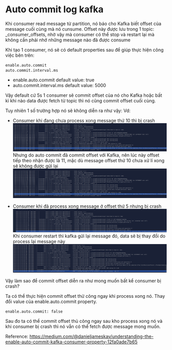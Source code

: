 # Auto commit log kafka

Khi consumer read message từ partition, nó báo cho Kafka biết offset của message cuối cùng mà nó cunsume. Offset này được lưu trong 1 topic: _consumer_offsets, nhờ vậy mà consumer có thể stop và restart lại mà không cần phải nhớ những message nào đã được consume

Khi tạo 1 consumer, nó sẽ có default properties sau để giúp thực hiện công việc bên trên:

```
enable.auto.commit
auto.commit.interval.ms
```


- enable.auto.commit default value: true
- auto.commit.interval.ms default value: 5000

Vậy default cứ 5s 1 consumer sẽ commit offset của nó cho Kafka hoặc bất kì khi nào data được fetch từ topic thì nó cũng commit offset cuối cùng.

Tuy nhiên 1 số trường hợp nó sẽ không diễn ra như vậy:
Vd: 

- Consumer khi đang chưa process xong message thứ 10 thì bị crash 
![](media/cap3.png)
Nhưng do auto commit đã commit offset với Kafka, nên lúc này offset tiếp theo nhận được là 11, mặc dù message offset thứ 10 chưa xử lí xong sẽ không được gửi lại
![](media/cap4.png)

- Consumer khi đã process xong message ở offset thứ 5 nhưng bị crash
![](media/cap1.png)
Khi consumer restart thì kafka gửi lại message đó, data sẽ bị thay đổi do process lại message này
![](media/cap2.png)


Vậy làm sao để commit offset diễn ra như mong muốn bất kể consumer bị crash?

Ta có thể thực hiện commit offset thử công ngay khi process xong nó.
Thay đổi value của enable.auto.commit property.

```
enable.auto.commit: false
```

Sau đo ta có thể commit offset thủ công ngay sau kho process xong nó và khi consumer bị crash thì nó vẫn có thể fetch được message mong muốn.

Reference:
https://medium.com/@danieljameskay/understanding-the-enable-auto-commit-kafka-consumer-property-12fa0ade7b65